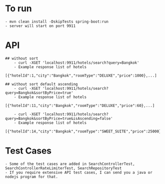 # To run
    - mvn clean install -DskipTests spring-boot:run
    - server will start on port 9911
# API
    ## without sort
        - curl -XGET 'localhost:9911/hotels/search?query=Bangkok'
        - Example response list of hotels
            [{"hotelId":1,"city":"Bangkok","roomType":"DELUXE","price":1000},...]

    ## without sort default ascending
        - curl -XGET 'localhost:9911/hotels/search?query=Bangkok&sortByPrice=true'
        - Example response list of hotels
            [{"hotelId":11,"city":"Bangkok","roomType":"DELUXE","price":60},...]

        - curl -XGET 'localhost:9911/hotels/search?query=Bangkok&sortByPrice=true&isAscending=false'
        - Example response list of hotels
            [{"hotelId":14,"city":"Bangkok","roomType":"SWEET_SUITE","price":25000},...]

# Test Cases
    - Some of the test cases are added in SearchControllerTest, SearchControllerRateLimiterTest, SearchRepositoryTest
    - If you require extensive API test cases, I can send you a java or nodejs program for that.
